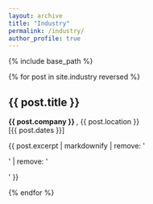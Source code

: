 ```yaml
---
layout: archive
title: "Industry"
permalink: /industry/
author_profile: true
---
```


{% include base_path %}

{% for post in site.industry reversed %}
  <h2 class="archive__item-title" itemprop="headline">
    {{ post.title }}
  </h2>
  <b> {{ post.company }} </b> , {{ post.location }} <br>
  [{{ post.dates }}]

  <p class="archive__item-excerpt" itemprop="description">
    <p>{{ post.excerpt | markdownify | remove: '<p>' | remove: '</p>' }}</p>
  </p>
{% endfor %}
